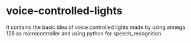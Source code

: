 # voice-controlled-lights
It contains the basic idea of voice controlled lights made by using atmega 128 as microcontroller and using python for speech_recognition
